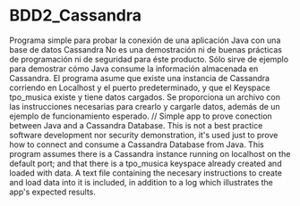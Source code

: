 # BDD2_Cassandra
Programa simple para probar la conexión de una aplicación Java con una base de datos Cassandra
No es una demostración ni de buenas prácticas de programación ni de seguridad para éste producto. Sólo sirve de ejemplo para demostrar cómo Java consume la información almacenada en Cassandra.
El programa asume que existe una instancia de Cassandra corriendo en Localhost y el puerto predeterminado, y que el Keyspace tpo_musica existe y tiene datos cargados.
Se proporciona un archivo con las instrucciones necesarias para crearlo y cargarle datos, además de un ejemplo de funcionamiento esperado.
//
Simple app to prove conection between Java and a Cassandra Database.
This is not a best practice software development nor security demonstration, it's used just to prove how to connect and consume a Cassandra Database from Java.
This program assumes there is a Cassandra instance running on localhost on the default port; and that there is a tpo_musica keyspace already created and loaded with data.
A text file containing the necesary instructions to create and load data into it is included, in addition to a log which illustrates the app's expected results.
